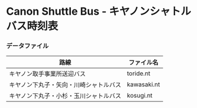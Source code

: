 # Canon Shuttle Bus - キヤノンシャトルバス時刻表

### データファイル

|路線|ファイル名|
|---|---------|
|キヤノン取手事業所送迎バス|toride.nt|
|キヤノン下丸子・矢向・川崎シャトルバス|kawasaki.nt|
|キヤノン下丸子・小杉・玉川シャトルバス|kosugi.nt|
